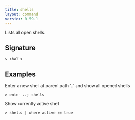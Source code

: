 ```yaml
---
title: shells
layout: command
version: 0.59.1
---
```


Lists all open shells.

## Signature

```> shells ```

## Examples

Enter a new shell at parent path '..' and show all opened shells
```shell
> enter ..; shells
```

Show currently active shell
```shell
> shells | where active == true
```
